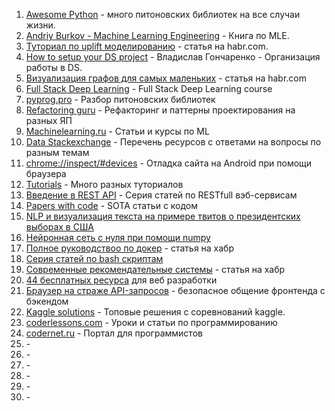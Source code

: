 1. <a href="https://awesome-python.com/" target="_blank">Awesome Python</a> - много питоновских библиотек на все случаи жизни.
2. <a href="http://www.mlebook.com/wiki/doku.php" target="_blank">Andriy Burkov - Machine Learning Engineering</a> - Книга по MLE.
3. <a href="https://habr.com/ru/company/ru_mts/blog/485980/" target="_blank">Туториал по uplift моделированию</a> - статья на habr.com.
4. <a href="https://www.youtube.com/watch?v=jLIAiDMyseQ" target="_blank">How to setup your DS project</a> - Владислав Гончаренко - Организация работы в DS.
5. <a href="https://habr.com/ru/company/ods/blog/464715/" target="_blank">Визуализация графов для самых маленьких</a> - статья на habr.com
6. <a href="https://fall2019.fullstackdeeplearning.com/" target="_blank">Full Stack Deep Learning</a> - Full Stack Deep Learning course
7. <a href="https://pyprog.pro/" target="_blank">pyprog.pro</a> - Разбор питоновских библиотек
8. <a href="https://refactoring.guru/ru" target="_blank">Refactoring guru</a> - Рефакторинг и паттерны проектирования на разных ЯП
9. <a href="http://www.machinelearning.ru" target="_blank">Machinelearning.ru</a> - Статьи и курсы по ML
10. <a href="https://data.stackexchange.com/" target="_blank">Data Stackexchange</a> - Перечень ресурсов с ответами на вопросы по разным темам
11. <a href="" target="_blank">chrome://inspect/#devices</a> - Отладка сайта на Android при помощи браузера
12. <a href="https://www.tutorialscampus.com/" target="_blank">Tutorials</a> - Много разных туториалов
13. <a href="https://habr.com/ru/post/483202/" target="_blank">Введение в REST API</a> - Серия статей по RESTfull вэб-сервисам
14. <a href="https://paperswithcode.com/" target="_blank">Papers with code</a> - SOTA статьи с кодом
15. <a href="https://proglib.io/p/nlp-i-vizualizaciya-teksta-na-primere-tvitov-o-prezidentskih-vyborah-v-ssha-2021-06-10" target="_blank">NLP и визуализация текста на примере твитов о президентских выборах в США</a>
16. <a href="https://nuancesprog.ru/p/3623/" target="_blank">Нейронная сеть с нуля при помощи numpy</a>
17. <a href="https://habr.com/ru/post/310460/" target="_blank">Полное руководствоо по докер</a> - статья на хабр
18. <a href="https://habr.com/ru/company/ruvds/blog/325522/" target="_blank">Серия статей по bash скриптам</a>
19. <a href="https://proglib.io/p/sovremennye-rekomendatelnye-sistemy-2021-03-02" target="_blank">Современные рекомендательные системы</a> - статья на хабр
20. <a href="https://highload.today/44-besplatnyh-resursa-dlya-veb-razrabotchika-shrifty-hostingi-foto-i-video-idei-dlya-dizajna/" target="_blank">44 бесплатных ресурса</a> для веб разработки 
21. <a href="https://habr.com/ru/company/first/blog/497342/" target="_blank">Браузер на страже API-запросов</a> - безопасное общение фронтенда с бэкендом
22. <a href="https://farid.one/kaggle-solutions/" target="_blank">Kaggle solutions</a> - Топовые решения с соревнований kaggle.
23. <a href="https://coderlessons.com/" target="_blank">coderlessons.com</a> - Уроки и статьи по программированию
24. <a href="https://codernet.ru/" target="_blank">codernet.ru</a> - Портал для программистов
25. <a href="" target="_blank"></a> - 
26. <a href="" target="_blank"></a> - 
27. <a href="" target="_blank"></a> - 
28. <a href="" target="_blank"></a> - 
29. <a href="" target="_blank"></a> - 
30. <a href="" target="_blank"></a> - 
